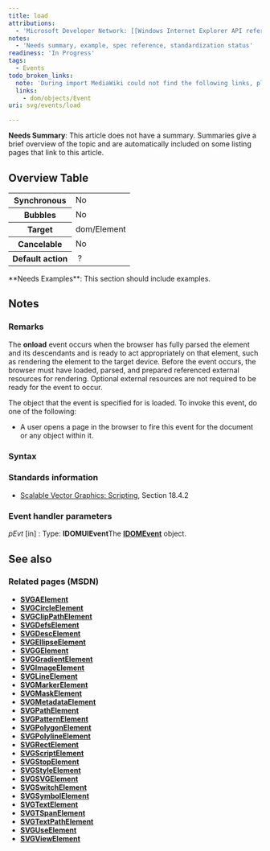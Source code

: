```yaml
---
title: load
attributions:
  - 'Microsoft Developer Network: [[Windows Internet Explorer API reference](http://msdn.microsoft.com/en-us/library/ie/hh828809%28v=vs.85%29.aspx) Article]'
notes:
  - 'Needs summary, example, spec reference, standardization status'
readiness: 'In Progress'
tags:
  - Events
todo_broken_links:
  note: 'During import MediaWiki could not find the following links, please fix and adjust this list.'
  links:
    - dom/objects/Event
uri: svg/events/load

---
```

**Needs Summary**: This article does not have a summary. Summaries give a brief overview of the topic and are automatically included on some listing pages that link to this article.

## Overview Table

<table class="wikitable">
<tr>
<th>
Synchronous

</th>
<td>
No

</td>
</tr>
<tr>
<th>
Bubbles

</th>
<td>
No

</td>
</tr>
<tr>
<th>
Target

</th>
<td>
dom/Element

</td>
</tr>
<tr>
<th>
Cancelable

</th>
<td>
No

</td>
</tr>
<tr>
<th>
Default action

</th>
<td>
 ?

</td>
</tr>
</table>
**Needs Examples**: This section should include examples.

## Notes

### Remarks

The **onload** event occurs when the browser has fully parsed the element and its descendants and is ready to act appropriately on that element, such as rendering the element to the target device. Before the event occurs, the browser must have loaded, parsed, and prepared referenced external resources for rendering. Optional external resources are not required to be ready for the event to occur.

The object that the event is specified for is loaded. To invoke this event, do one of the following:

-   A user opens a page in the browser to fire this event for the document or any object within it.

### Syntax

### Standards information

-   [Scalable Vector Graphics: Scripting](http://go.microsoft.com/fwlink/p/?linkid=204745), Section 18.4.2

### Event handler parameters

*pEvt* [in]
:   Type: **IDOMUIEvent**The [**IDOMEvent**](/w/index.php?title=dom/objects/Event&action=edit&redlink=1) object.

## See also

### Related pages (MSDN)

-   [**SVGAElement**](/svg/elements/a)
-   [**SVGCircleElement**](/svg/elements/circle)
-   [**SVGClipPathElement**](/svg/elements/clipPath)
-   [**SVGDefsElement**](/svg/elements/defs)
-   [**SVGDescElement**](/svg/elements/desc)
-   [**SVGEllipseElement**](/svg/elements/ellipse)
-   [**SVGGElement**](/svg/elements/g)
-   [**SVGGradientElement**](/svg/elements/gradient)
-   [**SVGImageElement**](/svg/elements/image)
-   [**SVGLineElement**](/svg/elements/line)
-   [**SVGMarkerElement**](/svg/elements/marker)
-   [**SVGMaskElement**](/svg/elements/mask)
-   [**SVGMetadataElement**](/svg/elements/metadata)
-   [**SVGPathElement**](/svg/elements/path)
-   [**SVGPatternElement**](/svg/elements/patterrn)
-   [**SVGPolygonElement**](/svg/elements/polygon)
-   [**SVGPolylineElement**](/svg/elements/polyline)
-   [**SVGRectElement**](/svg/elements/rect)
-   [**SVGScriptElement**](/svg/elements/script)
-   [**SVGStopElement**](/svg/elements/stop)
-   [**SVGStyleElement**](/svg/elements/style)
-   [**SVGSVGElement**](/svg/elements/svg)
-   [**SVGSwitchElement**](/svg/elements/switch)
-   [**SVGSymbolElement**](/svg/elements/symbol)
-   [**SVGTextElement**](/svg/elements/text)
-   [**SVGTSpanElement**](/svg/elements/tspan)
-   [**SVGTextPathElement**](/svg/elements/textPath)
-   [**SVGUseElement**](/svg/elements/use)
-   [**SVGViewElement**](/svg/elements/view)
